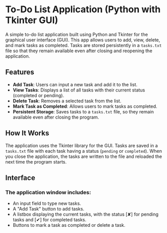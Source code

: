 # To-Do List Application (Python with Tkinter GUI)

A simple to-do list application built using Python and Tkinter for the graphical user interface (GUI). This app allows users to add, view, delete, and mark tasks as completed. Tasks are stored persistently in a `tasks.txt` file so that they remain available even after closing and reopening the application.

## Features

- **Add Task**: Users can input a new task and add it to the list.
- **View Tasks**: Displays a list of all tasks with their current status (completed or pending).
- **Delete Task**: Removes a selected task from the list.
- **Mark Task as Completed**: Allows users to mark tasks as completed.
- **Persistent Storage**:  Saves tasks to a `tasks.txt` file, so they remain available even after closing the program.

## How It Works

The application uses the Tkinter library for the GUI. Tasks are saved in a `tasks.txt` file with each task having a status (`pending` or `completed`). When you close the application, the tasks are written to the file and reloaded the next time the program starts.

## Interface
### The application window includes:

- An input field to type new tasks.
- A "Add Task" button to add tasks.
- A listbox displaying the current tasks, with the status [✘] for pending tasks and [✔] for completed tasks.
- Buttons to mark a task as completed or delete a task.
